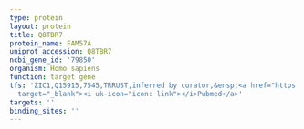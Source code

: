 ```yaml
---
type: protein
layout: protein
title: Q8TBR7
protein_name: FAM57A
uniprot_accession: Q8TBR7
ncbi_gene_id: '79850'
organism: Homo sapiens
function: target gene
tfs: 'ZIC1,Q15915,7545,TRRUST,inferred by curator,&ensp;<a href="https://www.ncbi.nlm.nih.gov/pubmed/?term=20713527%5Buid%5D"
  target="_blank"><i uk-icon="icon: link"></i>Pubmed</a>'
targets: ''
binding_sites: ''
---
```

